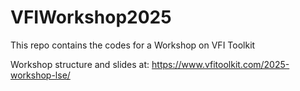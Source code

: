 # VFIWorkshop2025
This repo contains the codes for a Workshop on VFI Toolkit

Workshop structure and slides at: https://www.vfitoolkit.com/2025-workshop-lse/


